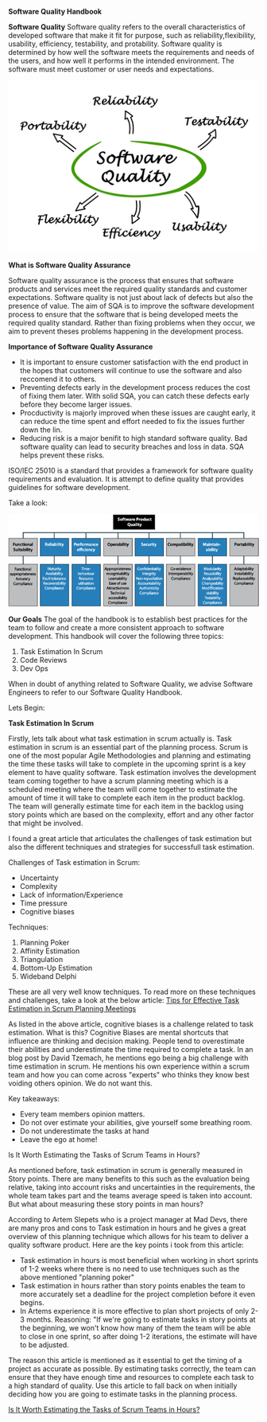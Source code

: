 **Software Quality Handbook**

**Software Quality**
Software quality refers to the overall characteristics of developed software that make it fit for purpose, such as reliability,flexibility, usability, efficiency, testability, and protability. Software quality is determined by how well the software meets the requirements and needs of the users, and how well it performs in the intended environment. The software must meet customer or user needs and expectations.

![Software Quality](SoftwareQuality.webp)

**What is Software Quality Assurance**

Software quality assurance is the process that ensures that software products and services meet the required quality standards and customer expectations. Software quality is not just about lack of defects but also the presence of value. The aim of SQA is to improve the software development process to ensure that the software that is being developed meets the required quality standard. Rather than fixing problems when they occur, we aim to prevent theses problems happening in the development process.

**Importance of Software Quality Assurance**

- It is important to ensure customer satisfaction with the end product in the hopes that customers will continue to use the software and also reccomend it to others.
- Preventing defects early in the development process reduces the cost of fixing them later. With solid SQA, you can catch these defects early before they become larger issues.
- Procductivity is majorly improved when these issues are caught early, it can reduce the time spent and effort needed to fix the issues further down the lin.
- Reducing risk is a major benifit to high standard software quality. Bad software quality can lead to security breaches and loss in data. SQA helps prevent these risks.

ISO/IEC 25010 is a standard that provides a framework for software quality requirements and evaluation. It is attempt to define quality that provides guidelines for software development.

Take a look: 

![ISO/IEC 25010](SoftwareQualityProduct.png)

**Our Goals**
 The goal of the handbook is to establish best practices for the team to follow and create a more consistent approach to software development.
 This handbook will cover the following three topics:

 1. Task Estimation In Scrum
 2. Code Reviews
 3. Dev Ops

 When in doubt of anything related to Software Quality, we advise Software Engineers to refer to our Software Quality Handbook.

 Lets Begin:

**Task Estimation In Scrum**

Firstly, lets talk about what task estimation in scrum actually is. Task estimation in scrum is an essential part of the planning process. Scrum is one of the most popular Agile Methodologies and planning and estimating the time these tasks will take to complete in the upcoming sprint is a key element to have quality software. Task estimation involves the development team coming together to have a scrum planning meeting which is a scheduled meeting where the team will come together to estimate the amount of time it will take to complete each item in the product backlog. The team will generally estimate time for each item in the backlog using story points which are based on the complexity, effort and any other factor that might be involved. 

I found a great article that articulates the challenges of task estimation but also the different techniques and strategies for successfull task estimation.

Challenges of Task estimation in Scrum: 

- Uncertainty
- Complexity
- Lack of information/Experience
- Time pressure
- Cognitive biases

Techniques:
 
 1. Planning Poker
 2. Affinity Estimation
 3. Triangulation
 4. Bottom-Up Estimation
 5. Wideband Delphi

 These are all very well know techniques. To read more on these techniques and challenges, take a look at the below article: 
 [Tips for Effective Task Estimation in Scrum Planning Meetings](https://liuhongbo.medium.com/tips-for-effective-task-estimation-in-scrum-planning-meetings-c7a6af2c4966)

 As listed in the above article, cognitive biases is a challenge related to task estimation. What is this? Cognitive Biases are mental shortcuts that influence are thinking and decision making. People tend to overestimate their abilities and underestimate the time required to complete a task. In an blog post by David Tzemach, he mentions ego being a big challenge with time estimation in scrum. He mentions his own experience within a scrum team and how you can come across "experts" who thinks they know best voiding others opinion. We do not want this. 

 Key takeaways:
 - Every team members opinion matters. 
 - Do not over estimate your abilities, give yourself some breathing room.
 - Do not underestimate the tasks at hand
 - Leave the ego at home! 


 Is It Worth Estimating the Tasks of Scrum Teams in Hours?

 As mentioned before, task estimation in scrum is generally measured in Story points. There are many benefits to this such as the evaluation being relative, taking into account risks and uncertainties in the requirements, the whole team takes part and the teams average speed is taken into account. But what about measuring these story points in man hours? 

 According to Artem Slepets who is a project manager at Mad Devs, there are many pros and cons to Task estimation in hours and he gives a great overview of this planning technique which allows for his team to deliver a quality software product. Here are the key points i took from this article: 

- Task estimation in hours is most beneficial when working in short sprints of 1-2 weeks where there is no need to use techniques such as the above mentioned "planning poker"
- Task estimation in hours rather than story points enables the team to more accurately set a deadline for the project completion before it even begins. 
- In Artems experience it is more effective to plan short projects of only 2-3 months. Reasoning: "If we're going to estimate tasks in story points at the beginning, we won't know how many of   them the team will be able to close in one sprint, so after doing 1-2 iterations, the estimate will have to be adjusted.

The reason this article is mentioned as it essential to get the timing of a project as accurate as possible. By estimating tasks correctly, the team can ensure that they have enough time and resources to complete each task to a high standard of quality. Use this article to fall back on when initially deciding how you are going to estimate tasks in the planning process. 

[Is It Worth Estimating the Tasks of Scrum Teams in Hours?](https://maddevs.io/blog/task-estimation-in-hours-for-scrum-teams/)


